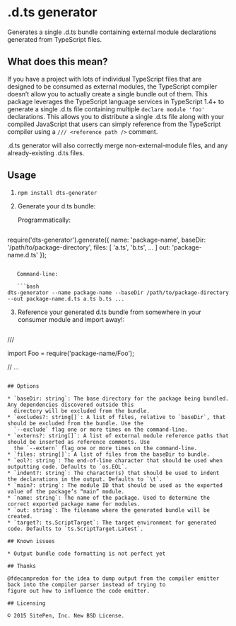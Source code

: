 .d.ts generator
===============

Generates a single .d.ts bundle containing external module declarations generated from TypeScript files.

## What does this mean?

If you have a project with lots of individual TypeScript files that are designed to be consumed as external modules,
the TypeScript compiler doesn’t allow you to actually create a single bundle out of them. This package leverages the
TypeScript language services in TypeScript 1.4+ to generate a single .d.ts file containing multiple
`declare module 'foo'` declarations. This allows you to distribute a single .d.ts file along with your compiled
JavaScript that users can simply reference from the TypeScript compiler using a `/// <reference path />` comment.

.d.ts generator will also correctly merge non-external-module files, and any already-existing .d.ts files.

## Usage

1. `npm install dts-generator`

2. Generate your d.ts bundle:

   Programmatically:

   ```js
require('dts-generator').generate({
	name: 'package-name',
	baseDir: '/path/to/package-directory',
  files: [ 'a.ts', 'b.ts', ... ]
	out: 'package-name.d.ts'
});
```

   Command-line:

   ```bash
dts-generator --name package-name --baseDir /path/to/package-directory --out package-name.d.ts a.ts b.ts ...
```

3. Reference your generated d.ts bundle from somewhere in your consumer module and import away!:

   ```ts
/// <reference path="typings/package-name.d.ts" />

import Foo = require('package-name/Foo');

// ...
```

## Options

* `baseDir: string`: The base directory for the package being bundled. Any dependencies discovered outside this
  directory will be excluded from the bundle.
* `excludes?: string[]`: A list of files, relative to `baseDir`, that should be excluded from the bundle. Use the
  `--exclude` flag one or more times on the command-line.
* `externs?: string[]`: A list of external module reference paths that should be inserted as reference comments. Use
  the `--extern` flag one or more times on the command-line.
* `files: string[]`: A list of files from the baseDir to bundle.
* `eol?: string`: The end-of-line character that should be used when outputting code. Defaults to `os.EOL`.
* `indent?: string`: The character(s) that should be used to indent the declarations in the output. Defaults to `\t`.
* `main?: string`: The module ID that should be used as the exported value of the package’s “main” module.
* `name: string`: The name of the package. Used to determine the correct exported package name for modules.
* `out: string`: The filename where the generated bundle will be created.
* `target?: ts.ScriptTarget`: The target environment for generated code. Defaults to `ts.ScriptTarget.Latest`.

## Known issues

* Output bundle code formatting is not perfect yet

## Thanks

@fdecampredon for the idea to dump output from the compiler emitter back into the compiler parser instead of trying to
figure out how to influence the code emitter.

## Licensing

© 2015 SitePen, Inc. New BSD License.

